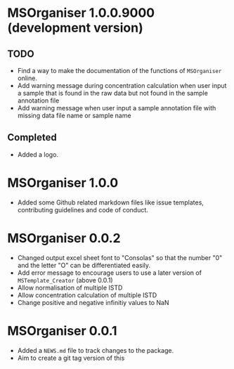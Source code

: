 # MSOrganiser 1.0.0.9000 (development version)

## TODO

* Find a way to make the documentation of the functions of `MSOrganiser` online.
* Add warning message during concentration calculation when user input a sample that is found in the raw data but not found in the sample annotation file
* Add warning message when user input a sample annotation file with missing data file name or sample name 

## Completed

* Added a logo.

# MSOrganiser 1.0.0

* Added some Github related markdown files like issue templates, contributing guidelines and code of conduct.

# MSOrganiser 0.0.2

* Changed output excel sheet font to "Consolas" so that the number "0" and the letter "O" can be differentiated easily.
* Add error message to encourage users to use a later version of `MSTemplate_Creator` (above 0.0.1)
* Allow normalisation of multiple ISTD
* Allow concentration calculation of multiple ISTD
* Change positive and negative infinitiy values to NaN

# MSOrganiser 0.0.1

* Added a `NEWS.md` file to track changes to the package.
* Aim to create a git tag version of this
